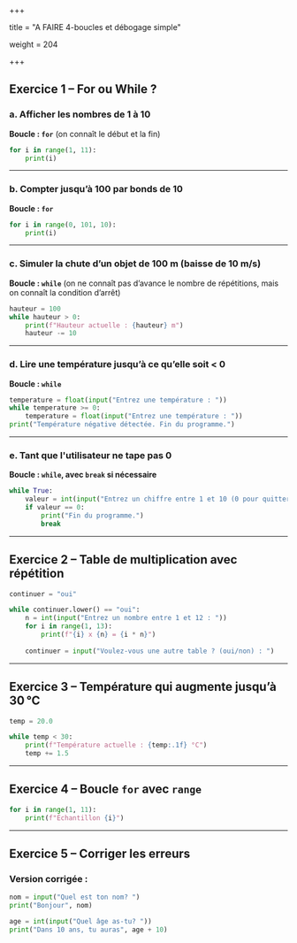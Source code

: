 +++

title = "A FAIRE 4-boucles et débogage simple"

weight = 204

+++


## Exercice 1 – **For ou While ?**

### a. Afficher les nombres de 1 à 10

**Boucle : `for`** (on connaît le début et la fin)

```python
for i in range(1, 11):
    print(i)
```

---

### b. Compter jusqu’à 100 par bonds de 10

**Boucle : `for`**

```python
for i in range(0, 101, 10):
    print(i)
```

---

### c. Simuler la chute d’un objet de 100 m (baisse de 10 m/s)

**Boucle : `while`** (on ne connaît pas d’avance le nombre de répétitions, mais on connaît la condition d’arrêt)

```python
hauteur = 100
while hauteur > 0:
    print(f"Hauteur actuelle : {hauteur} m")
    hauteur -= 10
```

---

### d. Lire une température jusqu’à ce qu’elle soit < 0

**Boucle : `while`**

```python
temperature = float(input("Entrez une température : "))
while temperature >= 0:
    temperature = float(input("Entrez une température : "))
print("Température négative détectée. Fin du programme.")
```

---

### e. Tant que l'utilisateur ne tape pas 0

**Boucle : `while`, avec `break` si nécessaire**

```python
while True:
    valeur = int(input("Entrez un chiffre entre 1 et 10 (0 pour quitter) : "))
    if valeur == 0:
        print("Fin du programme.")
        break
```

---

## Exercice 2 – Table de multiplication avec répétition

```python
continuer = "oui"

while continuer.lower() == "oui":
    n = int(input("Entrez un nombre entre 1 et 12 : "))
    for i in range(1, 13):
        print(f"{i} x {n} = {i * n}")
    
    continuer = input("Voulez-vous une autre table ? (oui/non) : ")
```

---

## Exercice 3 – Température qui augmente jusqu’à 30 °C

```python
temp = 20.0

while temp < 30:
    print(f"Température actuelle : {temp:.1f} °C")
    temp += 1.5
```

---

## Exercice 4 – Boucle `for` avec `range`

```python
for i in range(1, 11):
    print(f"Échantillon {i}")
```

---

## Exercice 5 – Corriger les erreurs

### Version corrigée :

```python
nom = input("Quel est ton nom? ")
print("Bonjour", nom)

age = int(input("Quel âge as-tu? "))
print("Dans 10 ans, tu auras", age + 10)
```
